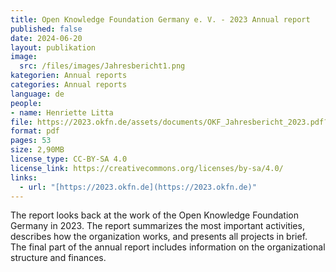 ```yaml
---
title: Open Knowledge Foundation Germany e. V. - 2023 Annual report
published: false
date: 2024-06-20
layout: publikation
image:
  src: /files/images/Jahresbericht1.png
kategorien: Annual reports
categories: Annual reports
language: de
people:
- name: Henriette Litta
file: https://2023.okfn.de/assets/documents/OKF_Jahresbericht_2023.pdf?raw=true
format: pdf
pages: 53
size: 2,90MB
license_type: CC-BY-SA 4.0
license_link: https://creativecommons.org/licenses/by-sa/4.0/
links: 
  - url: "[https://2023.okfn.de](https://2023.okfn.de)"
---
```

The report looks back at the work of the Open Knowledge Foundation Germany in 2023. The report summarizes the most important activities, describes how the organization works, and presents all projects in brief. The final part of the annual report includes information on the organizational structure and finances.
